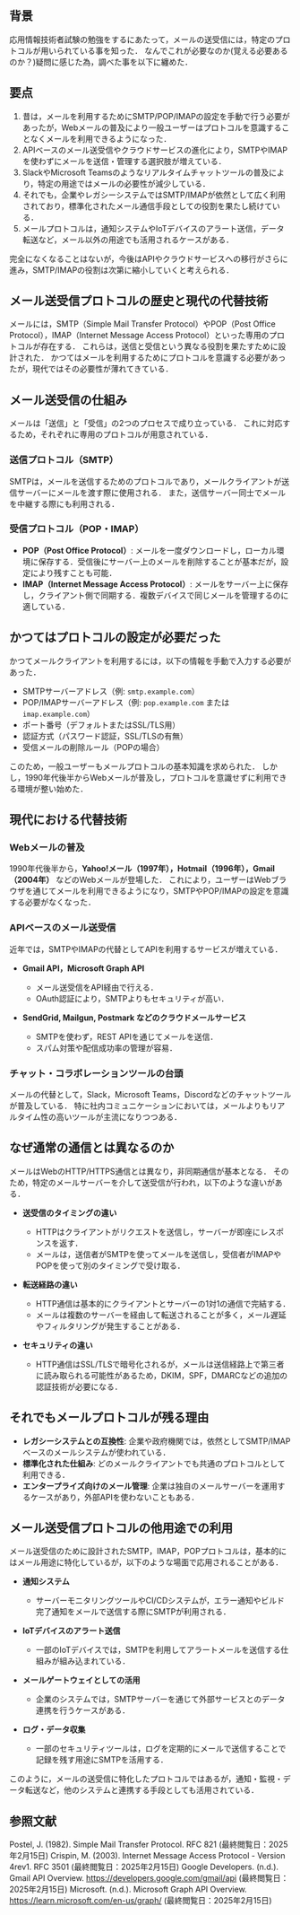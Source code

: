 ## 背景

応用情報技術者試験の勉強をするにあたって，メールの送受信には，特定のプロトコルが用いられている事を知った．
なんでこれが必要なのか(覚える必要あるのか？)疑問に感じた為，調べた事を以下に纏めた．


## 要点

1. 昔は，メールを利用するためにSMTP/POP/IMAPの設定を手動で行う必要があったが，Webメールの普及により一般ユーザーはプロトコルを意識することなくメールを利用できるようになった．
2. APIベースのメール送受信やクラウドサービスの進化により，SMTPやIMAPを使わずにメールを送信・管理する選択肢が増えている．
3. SlackやMicrosoft Teamsのようなリアルタイムチャットツールの普及により，特定の用途ではメールの必要性が減少している．
4. それでも，企業やレガシーシステムではSMTP/IMAPが依然として広く利用されており，標準化されたメール通信手段としての役割を果たし続けている．
5. メールプロトコルは，通知システムやIoTデバイスのアラート送信，データ転送など，メール以外の用途でも活用されるケースがある．

完全になくなることはないが，今後はAPIやクラウドサービスへの移行がさらに進み，SMTP/IMAPの役割は次第に縮小していくと考えられる．


## メール送受信プロトコルの歴史と現代の代替技術

メールには，SMTP（Simple Mail Transfer Protocol）やPOP（Post Office Protocol），IMAP（Internet Message Access Protocol）といった専用のプロトコルが存在する．
これらは，送信と受信という異なる役割を果たすために設計された．
かつてはメールを利用するためにプロトコルを意識する必要があったが，現代ではその必要性が薄れてきている．


## メール送受信の仕組み

メールは「送信」と「受信」の2つのプロセスで成り立っている．
これに対応するため，それぞれに専用のプロトコルが用意されている．

### 送信プロトコル（SMTP）
SMTPは，メールを送信するためのプロトコルであり，メールクライアントが送信サーバーにメールを渡す際に使用される．
また，送信サーバー同士でメールを中継する際にも利用される．

### 受信プロトコル（POP・IMAP）
- **POP（Post Office Protocol）**: メールを一度ダウンロードし，ローカル環境に保存する．受信後にサーバー上のメールを削除することが基本だが，設定により残すことも可能．
- **IMAP（Internet Message Access Protocol）**: メールをサーバー上に保存し，クライアント側で同期する．複数デバイスで同じメールを管理するのに適している．



## かつてはプロトコルの設定が必要だった

かつてメールクライアントを利用するには，以下の情報を手動で入力する必要があった．

- SMTPサーバーアドレス（例: `smtp.example.com`）
- POP/IMAPサーバーアドレス（例: `pop.example.com` または `imap.example.com`）
- ポート番号（デフォルトまたはSSL/TLS用）
- 認証方式（パスワード認証，SSL/TLSの有無）
- 受信メールの削除ルール（POPの場合）

このため，一般ユーザーもメールプロトコルの基本知識を求められた．
しかし，1990年代後半からWebメールが普及し，プロトコルを意識せずに利用できる環境が整い始めた．



## 現代における代替技術

### Webメールの普及
1990年代後半から，**Yahoo!メール（1997年），Hotmail（1996年），Gmail（2004年）** などのWebメールが登場した．
これにより，ユーザーはWebブラウザを通じてメールを利用できるようになり，SMTPやPOP/IMAPの設定を意識する必要がなくなった．

### APIベースのメール送受信
近年では，SMTPやIMAPの代替としてAPIを利用するサービスが増えている．

- **Gmail API，Microsoft Graph API**
  - メール送受信をAPI経由で行える．
  - OAuth認証により，SMTPよりもセキュリティが高い．

- **SendGrid, Mailgun, Postmark などのクラウドメールサービス**
  - SMTPを使わず，REST APIを通じてメールを送信．
  - スパム対策や配信成功率の管理が容易．

### チャット・コラボレーションツールの台頭
メールの代替として，Slack，Microsoft Teams，Discordなどのチャットツールが普及している．
特に社内コミュニケーションにおいては，メールよりもリアルタイム性の高いツールが主流になりつつある．


## なぜ通常の通信とは異なるのか

メールはWebのHTTP/HTTPS通信とは異なり，非同期通信が基本となる．
そのため，特定のメールサーバーを介して送受信が行われ，以下のような違いがある．

- **送受信のタイミングの違い**
  - HTTPはクライアントがリクエストを送信し，サーバーが即座にレスポンスを返す．
  - メールは，送信者がSMTPを使ってメールを送信し，受信者がIMAPやPOPを使って別のタイミングで受け取る．

- **転送経路の違い**
  - HTTP通信は基本的にクライアントとサーバーの1対1の通信で完結する．
  - メールは複数のサーバーを経由して転送されることが多く，メール遅延やフィルタリングが発生することがある．

- **セキュリティの違い**
  - HTTP通信はSSL/TLSで暗号化されるが，メールは送信経路上で第三者に読み取られる可能性があるため，DKIM，SPF，DMARCなどの追加の認証技術が必要になる．




## それでもメールプロトコルが残る理由

- **レガシーシステムとの互換性**: 企業や政府機関では，依然としてSMTP/IMAPベースのメールシステムが使われている．
- **標準化された仕組み**: どのメールクライアントでも共通のプロトコルとして利用できる．
- **エンタープライズ向けのメール管理**: 企業は独自のメールサーバーを運用するケースがあり，外部APIを使わないこともある．


## メール送受信プロトコルの他用途での利用

メール送受信のために設計されたSMTP，IMAP，POPプロトコルは，基本的にはメール用途に特化しているが，以下のような場面で応用されることがある．

- **通知システム**
  - サーバーモニタリングツールやCI/CDシステムが，エラー通知やビルド完了通知をメールで送信する際にSMTPが利用される．

- **IoTデバイスのアラート送信**
  - 一部のIoTデバイスでは，SMTPを利用してアラートメールを送信する仕組みが組み込まれている．

- **メールゲートウェイとしての活用**
  - 企業のシステムでは，SMTPサーバーを通じて外部サービスとのデータ連携を行うケースがある．

- **ログ・データ収集**
  - 一部のセキュリティツールは，ログを定期的にメールで送信することで記録を残す用途にSMTPを活用する．

このように，メールの送受信に特化したプロトコルではあるが，通知・監視・データ転送など，他のシステムと連携する手段としても活用されている．




## 参照文献

Postel, J. (1982). Simple Mail Transfer Protocol. RFC 821 (最終閲覧日：2025年2月15日)
Crispin, M. (2003). Internet Message Access Protocol - Version 4rev1. RFC 3501 (最終閲覧日：2025年2月15日)
Google Developers. (n.d.). Gmail API Overview. https://developers.google.com/gmail/api (最終閲覧日：2025年2月15日)
Microsoft. (n.d.). Microsoft Graph API Overview. https://learn.microsoft.com/en-us/graph/ (最終閲覧日：2025年2月15日)
